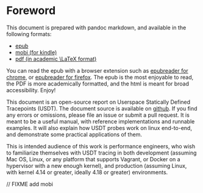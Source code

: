 # Foreword

This document is prepared with pandoc markdown, and available in the following formats:

* [epub](http://blog.srvthe.net/usdt-report-doc/output/doc.epub)
* [mobi (for kindle)](http://blog.srvthe.net/usdt-report-doc/output/doc.mobi)
* [pdf (in academic \LaTeX format)](http://blog.srvthe.net/usdt-report-doc/output/doc.pdf)

You can read the epub with a browser extension such as [epubreader for chrome](https://chrome.google.com/webstore/detail/epubreader/jhhclmfgfllimlhabjkgkeebkbiadflb?hl=en), or [epubreader for firefox](https://addons.mozilla.org/en-CA/firefox/addon/epubreader/). The epub is the most enjoyable to read, the PDF is more academically formatted, and the html is meant for broad accessibility. Enjoy!

This document is an open-source report on Userspace Statically Defined Tracepoints (USDT). The document source is available on [github](https://github.com/dalehamel/usdt-report-doc). If you find any errors or omissions, please file an issue or submit a pull request. It is meant to be a useful manual, with reference implementations and runnable examples. It will also explain how USDT probes work on linux end-to-end, and demonstrate some practical applications of them.

This is intended audience of this work is performance engineers, who wish to familiarize themselves with USDT tracing in both development (assuming Mac OS, Linux, or any platform that supports Vagrant, or Docker on a hypervisor with a new enough kernel), and production (assuming Linux, with kernel 4.14 or greater, ideally 4.18 or greater) environments.


// FIXME add mobi
